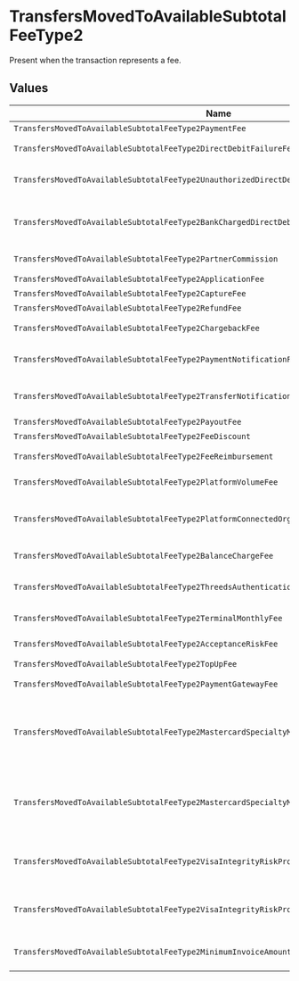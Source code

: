 # TransfersMovedToAvailableSubtotalFeeType2

Present when the transaction represents a fee.


## Values

| Name                                                                                         | Value                                                                                        |
| -------------------------------------------------------------------------------------------- | -------------------------------------------------------------------------------------------- |
| `TransfersMovedToAvailableSubtotalFeeType2PaymentFee`                                        | payment-fee                                                                                  |
| `TransfersMovedToAvailableSubtotalFeeType2DirectDebitFailureFee`                             | direct-debit-failure-fee                                                                     |
| `TransfersMovedToAvailableSubtotalFeeType2UnauthorizedDirectDebitFee`                        | unauthorized-direct-debit-fee                                                                |
| `TransfersMovedToAvailableSubtotalFeeType2BankChargedDirectDebitFailureFee`                  | bank-charged-direct-debit-failure-fee                                                        |
| `TransfersMovedToAvailableSubtotalFeeType2PartnerCommission`                                 | partner-commission                                                                           |
| `TransfersMovedToAvailableSubtotalFeeType2ApplicationFee`                                    | application-fee                                                                              |
| `TransfersMovedToAvailableSubtotalFeeType2CaptureFee`                                        | capture-fee                                                                                  |
| `TransfersMovedToAvailableSubtotalFeeType2RefundFee`                                         | refund-fee                                                                                   |
| `TransfersMovedToAvailableSubtotalFeeType2ChargebackFee`                                     | chargeback-fee                                                                               |
| `TransfersMovedToAvailableSubtotalFeeType2PaymentNotificationFee`                            | payment-notification-fee                                                                     |
| `TransfersMovedToAvailableSubtotalFeeType2TransferNotificationFee`                           | transfer-notification-fee                                                                    |
| `TransfersMovedToAvailableSubtotalFeeType2PayoutFee`                                         | payout-fee                                                                                   |
| `TransfersMovedToAvailableSubtotalFeeType2FeeDiscount`                                       | fee-discount                                                                                 |
| `TransfersMovedToAvailableSubtotalFeeType2FeeReimbursement`                                  | fee-reimbursement                                                                            |
| `TransfersMovedToAvailableSubtotalFeeType2PlatformVolumeFee`                                 | platform-volume-fee                                                                          |
| `TransfersMovedToAvailableSubtotalFeeType2PlatformConnectedOrganizationsFee`                 | platform-connected-organizations-fee                                                         |
| `TransfersMovedToAvailableSubtotalFeeType2BalanceChargeFee`                                  | balance-charge-fee                                                                           |
| `TransfersMovedToAvailableSubtotalFeeType2ThreedsAuthenticationAttemptFee`                   | 3ds-authentication-attempt-fee                                                               |
| `TransfersMovedToAvailableSubtotalFeeType2TerminalMonthlyFee`                                | terminal-monthly-fee                                                                         |
| `TransfersMovedToAvailableSubtotalFeeType2AcceptanceRiskFee`                                 | acceptance-risk-fee                                                                          |
| `TransfersMovedToAvailableSubtotalFeeType2TopUpFee`                                          | top-up-fee                                                                                   |
| `TransfersMovedToAvailableSubtotalFeeType2PaymentGatewayFee`                                 | payment-gateway-fee                                                                          |
| `TransfersMovedToAvailableSubtotalFeeType2MastercardSpecialtyMerchantProgramProcessingFee`   | mastercard-specialty-merchant-program-processing-fee                                         |
| `TransfersMovedToAvailableSubtotalFeeType2MastercardSpecialtyMerchantProgramRegistrationFee` | mastercard-specialty-merchant-program-registration-fee                                       |
| `TransfersMovedToAvailableSubtotalFeeType2VisaIntegrityRiskProgramProcessingFee`             | visa-integrity-risk-program-processing-fee                                                   |
| `TransfersMovedToAvailableSubtotalFeeType2VisaIntegrityRiskProgramRegistrationFee`           | visa-integrity-risk-program-registration-fee                                                 |
| `TransfersMovedToAvailableSubtotalFeeType2MinimumInvoiceAmountFee`                           | minimum-invoice-amount-fee                                                                   |